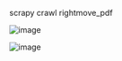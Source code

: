 scrapy crawl rightmove_pdf

![image](https://github.com/qyy752457002/Right_House_Scraper/assets/88706924/7d4de5f8-6298-48ef-a169-8c00cf884120)

![image](https://github.com/qyy752457002/Right_House_Scraper/assets/88706924/c2ebe35f-5894-49e4-992a-630751a03189)
